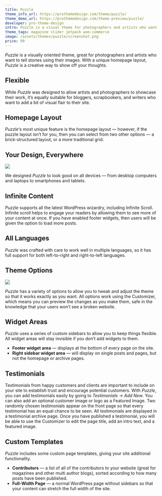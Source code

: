 ```yaml
---
title: Puzzle
theme_info_url: https://prothemedesign.com/theme/puzzle/
theme_demo_url: https://prothemedesign.com/theme-preview/puzzle/
developer: pro-theme-design
intro: Puzzle is a visual theme for photographers and artists who want to tell stories.
theme_tags: magazine slider jetpack woo-commerce
image: /assets/themes/puzzle/screenshot.png
price: 99
---
```


<em>Puzzle</em> is a visually oriented theme, great for photographers and artists who want to tell stories using their images. With a unique homepage layout, <em>Puzzle</em> is a creative way to show off your thoughts.

## Flexible

While <em>Puzzle</em> was designed to allow artists and photographers to showcase their work, it’s equally suitable for bloggers, scrapbookers, and writers who want to add a bit of visual flair to their site.

## Homepage Layout

<em>Puzzle</em>‘s most unique feature is the homepage layout — however, if the puzzle layout isn’t for you, then you can select from two other options — a brick-structured layout, or a more traditional grid.

## Your Design, Everywhere

<img src="https://theme.files.wordpress.com/2014/05/place_to_5-31-2014-7-10-55-pm-e1401564990102.jpg?w=768&h=379" />

We designed <em>Puzzle</em> to look good on all devices — from desktop computers and laptops to smartphones and tablets.

## Infinite Content

<em>Puzzle</em> supports all the latest WordPress wizardry, including Infinite Scroll. Infinite scroll helps to engage your readers by allowing them to see more of your content at once. If you have enabled footer widgets, then users will be given the option to load more posts.

## All Languages

<em>Puzzle</em> was crafted with care to work well in multiple languages, so it has full support for both left-to-right and right-to-left languages.

## Theme Options

<img src="https://theme.files.wordpress.com/2014/05/puzzle-layout-demo.gif?w=640" />

<em>Puzzle</em> has a variety of options to allow you to tweak and adjust the theme so that it works exactly as you want. All options work using the Customizer, which means you can preview the changes as you make them, safe in the knowledge that your users won’t see a broken website.

## Widget Areas

<em>Puzzle</em> uses a series of custom sidebars to allow you to keep things flexible. All widget areas will stay invisible if you don’t add widgets to them.

* <strong>Footer widget area</strong> — displays at the bottom of every page on the site.
* <strong>Right sidebar widget area</strong> — will display on single posts and pages, but not the homepage or archive pages.

## Testimonials

Testimonials from happy customers and clients are important to include on your site to establish trust and encourage potential customers. With <em>Puzzle</em>, you can add testimonials easily by going to <em>Testimonials → Add New</em>. You can also add an optional customer image or logo as a Featured Image. Two randomly chosen testimonials appear on the front page so that every testimonial has an equal chance to be seen. All testimonials are displayed in a testimonial archive page. Once you have published a testimonial, you will be able to use the Customizer to edit the page title, add an intro text, and a featured image.

## Custom Templates

<em>Puzzle</em> includes some custom page templates, giving your site additional functionality.

* <strong>Contributors</strong> — a list of all of the contributors to your website (great for magazines and other multi author blogs), sorted according to how many posts have been published.
* <strong>Full-Width Page</strong> — a normal WordPress page without sidebars so that your content can stretch the full width of the site.
